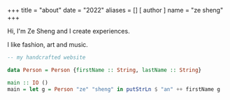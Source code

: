 +++
title = "about"
date = "2022"
aliases = []
[ author ]
  name = "ze sheng"
+++


Hi, I'm Ze Sheng and I create experiences. 

I like fashion, art and music. 

```hs
-- my handcrafted website

data Person = Person {firstName :: String, lastName :: String}

main :: IO ()
main = let g = Person "ze" "sheng" in putStrLn $ "an" ++ firstName g
```
